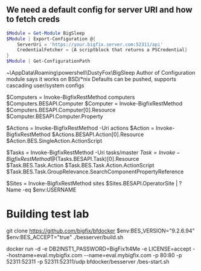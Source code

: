 ## We need a default config for server URI and how to fetch creds

``` powershell
$Module = Get-Module BigSleep
$Module | Export-Configuration @{
    ServerUri = 'https://your.bigfix.server.com:52311/api'
    CredentialFetcher = {A scriptblock that returns a PSCredential}
}
$Module | Get-ConfigurationPath
```

~\AppData\Roaming\powershell\DustyFox\BigSleep
Author of Configuration module says it works on BSD/*nix
Defaults can be pushed, supports cascading user/system configs


$Computers = Invoke-BigfixRestMethod computers
$Computers.BESAPI.Computer
$Computer = Invoke-BigfixRestMethod $Computers.BESAPI.Computer[0].Resource
$Computer.BESAPI.Computer.Property


$Actions = Invoke-BigfixRestMethod -Uri actions
$Action = Invoke-BigfixRestMethod $Actions.BESAPI.Action[0].Resource
$Action.BES.SingleAction.ActionScript


$Tasks = Invoke-BigfixRestMethod -Uri tasks/master
$Task = Invoke-BigfixRestMethod @($Tasks.BESAPI.Task)[0].Resource
$Task.BES.Task.Action
$Task.BES.Task.Action.ActionScript
$Task.BES.Task.GroupRelevance.SearchComponentPropertyReference


$Sites = Invoke-BigfixRestMethod sites
$Sites.BESAPI.OperatorSite | ? Name -eq $env:USERNAME



# Building test lab

git clone https://github.com/bigfix/bfdocker
$env:BES_VERSION="9.2.6.94"
$env:BES_ACCEPT="true"
./besserver/build.sh
<!-- in theory... in practice, I had to exec in to run thru the install wizard -->

docker run -d -e DB2INST1_PASSWORD=BigFix1t4Me -e LICENSE=accept --hostname=eval.mybigfix.com --name=eval.mybigfix.com -p 80:80 -p 52311:52311 -p 52311:52311/udp bfdocker/besserver /bes-start.sh
